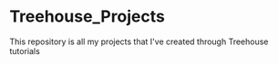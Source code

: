 # Treehouse_Projects
This repository is all my projects that I've created through Treehouse tutorials
